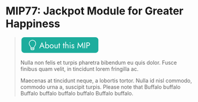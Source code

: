 # MIP77: Jackpot Module for Greater Happiness

> ![](AboutThisMIP.png)
>
> Nulla non felis et turpis pharetra bibendum eu quis dolor. Fusce finibus quam velit, in tincidunt lorem fringilla ac.
> 
> Maecenas at tincidunt neque, a lobortis tortor. Nulla id nisl commodo, commodo urna a, suscipit turpis. 
> Please note that Buffalo buffalo Buffalo buffalo buffalo buffalo Buffalo buffalo.
